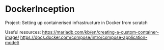 # DockerInception
Project: Setting up containerised infrastructure in Docker from scratch

Useful resources:
https://mariadb.com/kb/en/creating-a-custom-container-image/
https://docs.docker.com/compose/intro/compose-application-model/
